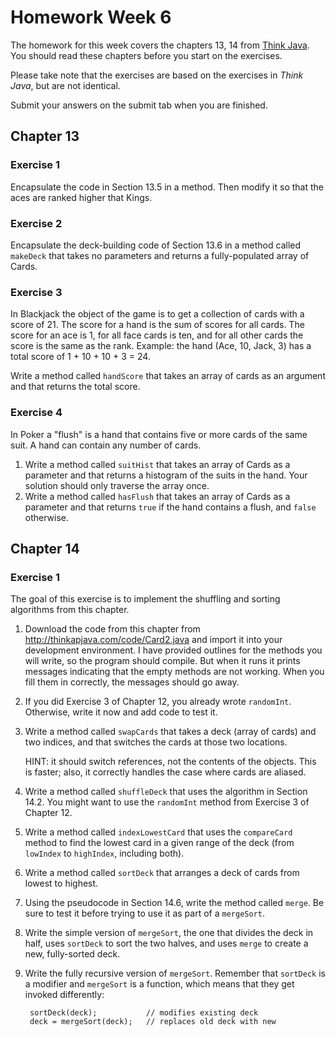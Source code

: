 # Homework Week 6

The homework for this week covers the chapters 13, 14 from [Think Java]. You
should read these chapters before you start on the exercises.

Please take note that the exercises are based on the exercises in *Think Java*,
but are not identical.

Submit your answers on the submit tab when you are finished.

[Think Java]: http://www.greenteapress.com/thinkapjava/

## Chapter 13

### Exercise 1
Encapsulate the code in Section 13.5 in a method. Then modify it so that the
aces are ranked higher that Kings.

### Exercise 2
Encapsulate the deck-building code of Section 13.6 in a method called `makeDeck`
that takes no parameters and returns a fully-populated array of Cards.

### Exercise 3
In Blackjack the object of the game is to get a collection of cards with a score
of 21. The score for a hand is the sum of scores for all cards. The score for an
ace is 1, for all face cards is ten, and for all other cards the score is the
same as the rank. Example: the hand (Ace, 10, Jack, 3) has a total score of 1 +
10 + 10 + 3 = 24.

Write a method called `handScore` that takes an array of cards as an argument
and that returns the total score.

### Exercise 4
In Poker a "flush" is a hand that contains five or more cards of the same
suit. A hand can contain any number of cards.

1. Write a method called `suitHist` that takes an array of Cards as a parameter
   and that returns a histogram of the suits in the hand. Your solution should
   only traverse the array once.
2. Write a method called `hasFlush` that takes an array of Cards as a parameter
   and that returns `true` if the hand contains a flush, and `false` otherwise.

## Chapter 14

### Exercise 1
The goal of this exercise is to implement the shuffling and sorting algorithms
from this chapter.

1. Download the code from this chapter from
   http://thinkapjava.com/code/Card2.java and import it into your development
   environment. I have provided outlines for the methods you will write, so the
   program should compile. But when it runs it prints messages indicating that
   the empty methods are not working. When you fill them in correctly, the
   messages should go away.
2. If you did Exercise 3 of Chapter 12, you already wrote
   `randomInt`. Otherwise, write it now and add code to test it.
3. Write a method called `swapCards` that takes a deck (array of cards) and two
   indices, and that switches the cards at those two locations.

   HINT: it should switch references, not the contents of the objects. This is
   faster; also, it correctly handles the case where cards are aliased.
4. Write a method called `shuffleDeck` that uses the algorithm in Section
   14.2. You might want to use the `randomInt` method from Exercise 3 of
   Chapter 12.
5. Write a method called `indexLowestCard` that uses the `compareCard` method to
   find the lowest card in a given range of the deck (from `lowIndex` to
   `highIndex`, including both).
6. Write a method called `sortDeck` that arranges a deck of cards from lowest to
   highest.
7. Using the pseudocode in Section 14.6, write the method called `merge`. Be sure
   to test it before trying to use it as part of a `mergeSort`.
8. Write the simple version of `mergeSort`, the one that divides the deck in
   half, uses `sortDeck` to sort the two halves, and uses `merge` to create a
   new, fully-sorted deck.
9. Write the fully recursive version of `mergeSort`. Remember that `sortDeck` is
   a modifier and `mergeSort` is a function, which means that they get invoked
   differently:
   
        sortDeck(deck);           // modifies existing deck
        deck = mergeSort(deck);   // replaces old deck with new

